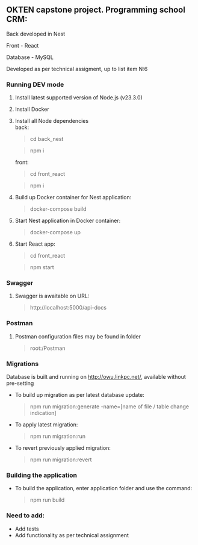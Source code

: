 ## OKTEN capstone project. Programming school CRM:

Back developed in Nest

Front - React

Database - MySQL

Developed as per technical assigment, up to list item N:6

### Running DEV mode

1. Install latest supported version of Node.js (v23.3.0)
2. Install Docker
3. Install all Node dependencies  
   back:
   > cd back_nest

   > npm i

   front:
   > cd front_react

   > npm i

4. Build up Docker container for Nest application:
   > docker-compose build
5. Start Nest application in Docker container:
   > docker-compose up
6. Start React app:
   > cd front_react

   > npm start

### Swagger

1. Swagger is awaitable on URL:
   > http://localhost:5000/api-docs

### Postman

1. Postman configuration files may be found in folder

   > root:/Postman

### Migrations

Database is built and running on http://owu.linkpc.net/, available without pre-setting

* To build up migration as per latest database update:
  > npm run migration:generate -name=[name of file / table change indication]
* To apply latest migration:
  > npm run migration:run
* To revert previously applied migration:
  > npm run migration:revert

### Building the application

* To build the application, enter application folder and use the command:
  > npm run build

### Need to add:

* Add tests
* Add functionality as per technical assignment